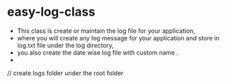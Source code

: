 # easy-log-class
* This  class is create or maintain the log file for your application, 
* where you  will create any log message for your application and store in log.txt file under the log directory,
* you also create the date wise log file with custom name .
* 
// create logs folder under the root folder 
